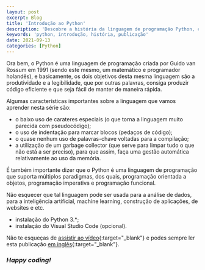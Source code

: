```yaml
---
layout: post
excerpt: Blog
title: 'Introdução ao Python'
description: 'Descobre a história da linguagem de programação Python, como surgiu e os seus pontos fortes. Obtém respostas às tuas dúvidas com o resumo apresentado.'
keywords: 'python, introdução, história, publicação'
date: 2021-09-13
categories: [Python]
---
```


Ora bem, o Python é uma linguagem de programação criada por Guido van Rossum em 1991 (sendo este mesmo, um matemático e programador holandês), e basicamente, os dois objetivos desta mesma linguagem são a produtividade e a legibilidade, que por outras palavras, consiga produzir código eficiente e que seja fácil de manter de maneira rápida.

Algumas características importantes sobre a linguagem que vamos aprender nesta série são:

- o baixo uso de carateres especiais (o que torna a linguagem muito parecida com pseudocódigo);
- o uso de indentação para marcar blocos (pedaços de código);
- o quase nenhum uso de palavras-chave voltadas para a compilação;
- a utilização de um garbage collector (que serve para limpar tudo o que não está a ser preciso), para que assim, faça uma gestão automática relativamente ao uso da memória.

É também importante dizer que o Python é uma linguagem de programação que suporta múltiplos paradigmas, dos quais, programação orientada a objetos, programação imperativa e programação funcional.

Não esquecer que tal linguagem pode ser usada para a análise de dados, para a inteligência artificial, machine learning, construção de aplicações, de websites e etc.

- instalação do Python 3.\*;
- instalação do Visual Studio Code (opcional).

Não te esqueças de [assistir ao vídeo](https://youtu.be/H4PE1xN4AGM){:target="\_blank"} e podes sempre ler esta publicação [em inglês](https://nelsonsilvadev.com/blog/20210913/introduction-to-python/){:target="\_blank"}.

### _Happy coding!_
